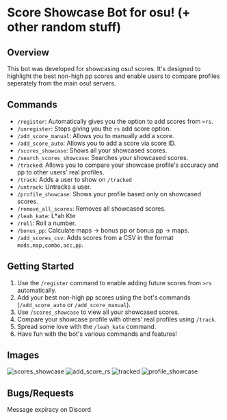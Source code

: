 # Score Showcase Bot for osu! (+ other random stuff)

## Overview

This bot was developed for showcasing osu! scores.
It's designed to highlight the best non-high pp scores and enable users to compare profiles seperately from the main
osu! servers.

## Commands

- `/register`: Automatically gives you the option to add scores from `>rs`.
- `/unregister`: Stops giving you the `rs` add score option.
- `/add_score_manual`: Allows you to manually add a score.
- `/add_score_auto`: Allows you to add a score via score ID.
- `/scores_showcase`: Shows all your showcased scores.
- `/search_scores_showcase`: Searches your showcased scores.
- `/tracked`: Allows you to compare your showcase profile's accuracy and pp to other users' real profiles.
- `/track`: Adds a user to show on `/tracked`
- `/untrack`: Untracks a user.
- `/profile_showcase`: Shows your profile based only on showcased scores.
- `/remove_all_scores`: Removes all showcased scores.
- `/leah_kate`: L*ah Kte
- `/roll`: Roll a number.
- `/bonus_pp`: Calculate maps -> bonus pp or bonus pp -> maps.
- `/add_scores_csv`: Adds scores from a CSV in the format `mods,map,combo,acc,pp`.

## Getting Started

1. Use the `/register` command to enable adding future scores from `>rs` automatically.
2. Add your best non-high pp scores using the bot's commands (`/add_score_auto` or `/add_score_manual`).
3. Use `/scores_showcase` to view all your showcased scores.
4. Compare your showcase profile with others' real profiles using `/track`.
6. Spread some love with the `/leah_kate` command.
7. Have fun with the bot's various commands and features!

## Images

![scores_showcase](https://cdn.discordapp.com/attachments/1141528106390265916/1145121900679417896/image.png)
![add_score_rs](https://cdn.discordapp.com/attachments/1141528106390265916/1145121396779913388/image.png)
![tracked](https://cdn.discordapp.com/attachments/1141528106390265916/1145122186441523210/image.png)
![profile_showcase](https://cdn.discordapp.com/attachments/1141528106390265916/1145121699134705786/image.png)

## Bugs/Requests

Message expiracy on Discord

